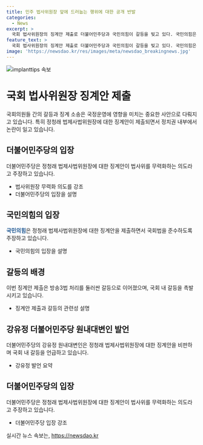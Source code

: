```yaml
---
title: 민주 법사위원장 앞에 드러눕는 행위에 대한 공개 반발
categories:
  - News
excerpt: >
  국회 법사위원장의 징계안 제출로 더불어민주당과 국민의힘이 갈등을 빚고 있다. 국민의힘은 정청래 의원을 괴롭히려는 무력화 의도로 징계안을 제출했고, 민주당은 이를 반박하며 법사위원장의 행동을 옹호했다. 이에 대한 강 윤내대변인의 발언과 국회법에 따른 해석이 충돌하고, 이를 통해 양당 간의 대립이 고조되고 있는 상황이다.
feature_text: >
  국회 법사위원장의 징계안 제출로 더불어민주당과 국민의힘이 갈등을 빚고 있다. 국민의힘은 정청래 의원을 괴롭히려는 무력화 의도로 징계안을 제출했고, 민주당은 이를 반박하며 법사위원장의 행동을 옹호했다. 이에 대한 강 윤내대변인의 발언과 국회법에 따른 해석이 충돌하고, 이를 통해 양당 간의 대립이 고조되고 있는 상황이다.
image: 'https://newsdao.kr/res/images/meta/newsdao_breakingnews.jpg'
---
```


<p><img src="https://newsdao.kr/res/images/meta/newsdao_breakingnews.jpg" alt="implanttips 속보" /></p>

<h1 data-ke-size="size26"><b>국회 법사위원장 징계안 제출</b></h1>

<p data-ke-size="size16">국회의원들 간의 갈등과 징계 소송은 국정운영에 영향을 미치는 중요한 사안으로 다뤄지고 있습니다. 특히 정청래 법제사법위원장에 대한 징계안이 제출되면서 정치권 내부에서 논란이 일고 있습니다.</p>

<h2 data-ke-size="size24"><b>더불어민주당의 입장</b></h2>

<p data-ke-size="size16">더불어민주당은 정청래 법제사법위원장에 대한 징계안이 법사위를 무력화하는 의도라고 주장하고 있습니다. </p>

<ul>
  <li>법사위원장 무력화 의도를 강조</li>
  <li>더불어민주당의 입장을 설명</li>
</ul>

<h2 data-ke-size="size24"><b>국민의힘의 입장</b></h2>

<p data-ke-size="size16"><b><span style="color: #1a5490;">국민의힘</span></b>은 정청래 법제사법위원장에 대한 징계안을 제출하면서 국회법을 준수하도록 주장하고 있습니다.</p>

<ul>
  <li>국민의힘의 입장을 설명</li>
</ul>

<h2 data-ke-size="size24"><b>갈등의 배경</b></h2>

<p data-ke-size="size16">이번 징계안 제출은 방송3법 처리를 둘러싼 갈등으로 이어졌으며, 국회 내 갈등을 촉발시키고 있습니다.</p>

<ul>
  <li>징계안 제출과 갈등의 관련성 설명</li>
</ul>

<h2 data-ke-size="size24"><b>강유정 더불어민주당 원내대변인 발언</b></h2>

<p data-ke-size="size16">더불어민주당의 강유정 원내대변인은 정청래 법제사법위원장에 대한 징계안을 비판하며 국회 내 갈등을 언급하고 있습니다.</p>

<ul>
  <li>강유정 발언 요약</li>
</ul>

<h2 data-ke-size="size24"><b>더불어민주당의 입장</b></h2>

<p data-ke-size="size16">더불어민주당은 정청래 법제사법위원장에 대한 징계안이 법사위를 무력화하는 의도라고 주장하고 있습니다.</p>

<ul>
  <li>더불어민주당 입장 강조</li>
</ul>
실시간 뉴스 속보는, <a href="https://newsdao.kr" rel="dofollow">https://newsdao.kr</a>


